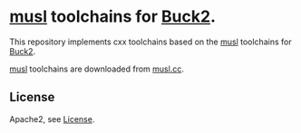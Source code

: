 # [musl] toolchains for [Buck2].

This repository implements cxx toolchains based on the [musl] toolchains
for [Buck2].

[musl] toolchains are downloaded from [musl.cc].

## License

Apache2, see [License](LICENSE).

[musl]: https://musl.libc.org/
[Buck2]: https://buck2.build/
[musl.cc]: https://musl.cc/